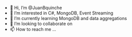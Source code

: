 - 👋 Hi, I’m @JuanBquinche
- 👀 I’m interested in C#, MongoDB, Event Streaming
- 🌱 I’m currently learning MongoDB and data aggregations
- 💞️ I’m looking to collaborate on 
- 📫 How to reach me ...

<!---
JuanBquinche/JuanBquinche is a ✨ special ✨ repository because its `README.md` (this file) appears on your GitHub profile.
You can click the Preview link to take a look at your changes.
--->
